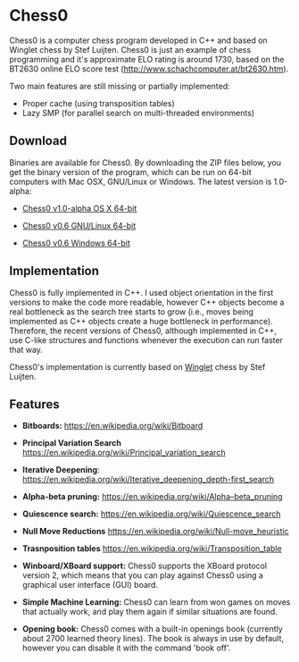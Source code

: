 # Chess0
Chess0 is a computer chess program developed in C++ and based on Winglet chess
by Stef Luijten. Chess0 is just an example of chess programming and it's
approximate ELO rating is around 1730, based on the BT2630 online ELO score test
(http://www.schachcomputer.at/bt2630.htm).

Two main features are still missing or partially implemented:
- Proper cache (using transposition tables)
- Lazy SMP (for parallel search on multi-threaded environments)


## Download
Binaries are available for Chess0. By downloading the ZIP files below, you get
the binary version of the program, which can be run on 64-bit computers with Mac
OSX, GNU/Linux or Windows. The latest version is 1.0-alpha:
- [Chess0 v1.0-alpha OS X 64-bit](https://www.dropbox.com/s/u8gxnlc2h4o0ekv/chess0-osx-1.0-alpha?dl=0)

- [Chess0 v0.6 GNU/Linux 64-bit](https://www.dropbox.com/s/229ibt50f4dhklr/chess0-linux-0.6?dl=0)
- [Chess0 v0.6 Windows 64-bit](https://www.dropbox.com/s/aqs86mr71hn6krd/chess0-win64-0.6.exe?dl=0)


## Implementation
Chess0 is fully implemented in C++. I used object orientation in the first
versions to make the code more readable, however C++ objects become a real
bottleneck as the search tree starts to grow (i.e., moves being implemented as
C++ objects create a huge bottleneck in performance). Therefore, the recent
versions of Chess0, although implemented in C++, use C-like structures and
functions whenever the execution can run faster that way.

Chess0's implementation is currently based on
[Winglet](http://aghaznawi.comuf.com/computer%20chess/winglet/) chess by Stef Luijten.



## Features
- **Bitboards:** 
  https://en.wikipedia.org/wiki/Bitboard

- **Principal Variation Search** 
  https://en.wikipedia.org/wiki/Principal_variation_search

- **Iterative Deepening**:
  https://en.wikipedia.org/wiki/Iterative_deepening_depth-first_search

- **Alpha-beta pruning:**
  https://en.wikipedia.org/wiki/Alpha–beta_pruning
 
- **Quiescence search:**
  https://en.wikipedia.org/wiki/Quiescence_search

- **Null Move Reductions** 
  https://en.wikipedia.org/wiki/Null-move_heuristic

- **Trasnposition tables** 
  https://en.wikipedia.org/wiki/Transposition_table

- **Winboard/XBoard support:** Chess0 supports the XBoard protocol version 2, which means
  that you can play against Chess0 using a graphical user interface (GUI) board.

- **Simple Machine Learning:** Chess0 can learn from won games on moves that
  actually work, and play them again if similar situations are found.

- **Opening book:** Chess0 comes with a built-in openings book (currently about
  2700 learned theory lines). The book is always in use by default, however you
  can disable it with the command 'book off'.
